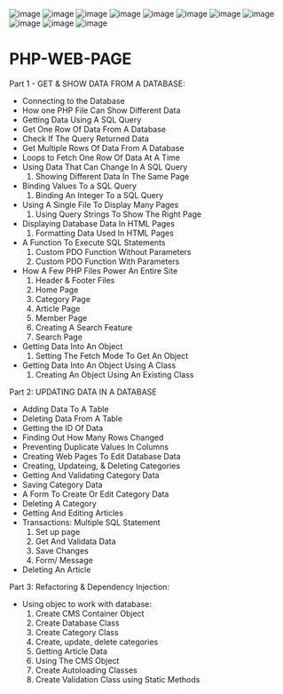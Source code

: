 ![image](https://user-images.githubusercontent.com/63163522/221063378-6b41174b-2dff-43c0-9f8d-9686a167afec.png)
![image](https://user-images.githubusercontent.com/63163522/221063456-d3c8035e-7745-4b53-ab9b-7f4383673f75.png)
![image](https://user-images.githubusercontent.com/63163522/221063520-d317d150-c309-4f8d-8784-b3cb4e0d790c.png)
![image](https://user-images.githubusercontent.com/63163522/221063808-bc82ff9d-ea97-4b7e-8bd0-696e3b95ef8c.png)
![image](https://user-images.githubusercontent.com/63163522/221063840-5cc1aa7e-100c-4582-a21b-8b444f6e6d91.png)
![image](https://user-images.githubusercontent.com/63163522/221063897-6c9a8686-b25c-4d0d-b1fd-624de61d3bb4.png)
![image](https://user-images.githubusercontent.com/63163522/221063935-0846060d-751b-42d6-a005-f965b0d9edb6.png)
![image](https://user-images.githubusercontent.com/63163522/221063978-613d622c-45e2-4317-931e-20299efb2165.png)
![image](https://user-images.githubusercontent.com/63163522/221064011-faf88ac0-f37f-4045-a9ab-9faf33fbb322.png)
![image](https://user-images.githubusercontent.com/63163522/221064063-1ee6407c-1cf5-41a8-8e7d-424f71fe8da4.png)
![image](https://user-images.githubusercontent.com/63163522/221064110-a41e996c-1b92-43a1-a02b-961aa7712ad4.png)

# PHP-WEB-PAGE
Part 1 - GET & SHOW DATA FROM A DATABASE:
- Connecting to the Database
- How one PHP File Can Show Different Data
- Getting Data Using A SQL Query
- Get One Row Of Data From A Database
- Check If The Query Returned Data
- Get Multiple Rows Of Data From A Database
- Loops to Fetch One Row Of Data At A Time
- Using Data That Can Change In A SQL Query
    1. Showing Different Data In The Same Page
- Binding Values To a SQL Query
    1. Binding An Integer To a SQL Query
- Using A Single File To Display Many Pages
    1. Using Query Strings To Show The Right Page
- Displaying Database Data In HTML Pages
    1. Formatting Data Used In HTML Pages
- A Function To Execute SQL Statements
    1. Custom PDO Function Without Parameters
    2. Custom PDO Function With Parameters
- How A Few PHP Files Power An Entire Site
    1. Header & Footer Files
    2. Home Page
    3. Category Page
    4. Article Page
    5. Member Page
    6. Creating A Search Feature
    7. Search Page
- Getting Data Into An Object
    1. Setting The Fetch Mode To Get An Object
- Getting Data Into An Object Using A Class
    1. Creating An Object Using An Existing Class
    
Part 2: UPDATING DATA IN A DATABASE
- Adding Data To A Table
- Deleting Data From A Table
- Getting the ID Of Data
- Finding Out How Many Rows Changed
- Preventing Duplicate Values In Columns
- Creating Web Pages To Edit Database Data
- Creating, Updateing, & Deleting Categories
- Getting And Validating Category Data
- Saving Category Data
- A Form To Create Or Edit Category Data
- Deleting A Category
- Getting And Editing Articles
- Transactions: Multiple SQL Statement
    1. Set up page
    2. Get And Validata Data
    3. Save Changes
    4. Form/ Message
- Deleting An Article

Part 3: Refactoring & Dependency Injection:
- Using objec to work with database:
    1. Create CMS Container Object
    2. Create Database Class
    3. Create Category Class
    4. Create, update, delete categories
    5. Getting Article Data
    6. Using The CMS Object
    7. Create Autoloading Classes
    8. Create Validation Class using Static Methods

